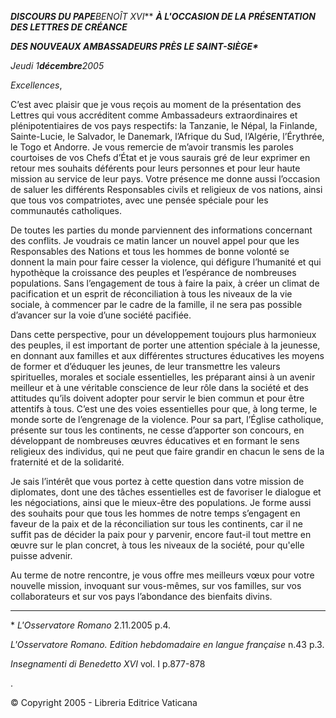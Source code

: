 ***DISCOURS DU PAPE**BENOÎT XVI*** ***À L'OCCASION DE LA PRÉSENTATION DES LETTRES DE CRÉANCE***

***DES NOUVEAUX AMBASSADEURS PRÈS LE SAINT-SIÈGE\****

*Jeudi 1**décembre**2005*

*Excellences*,

C’est avec plaisir que je vous reçois au moment de la présentation des Lettres qui vous accréditent comme Ambassadeurs extraordinaires et plénipotentiaires de vos pays respectifs: la Tanzanie, le Népal, la Finlande, Sainte-Lucie, le Salvador, le Danemark, l’Afrique du Sud, l’Algérie, l’Érythrée, le Togo et Andorre. Je vous remercie de m’avoir transmis les paroles courtoises de vos Chefs d’État et je vous saurais gré de leur exprimer en retour mes souhaits déférents pour leurs personnes et pour leur haute mission au service de leur pays. Votre présence me donne aussi l’occasion de saluer les différents Responsables civils et religieux de vos nations, ainsi que tous vos compatriotes, avec une pensée spéciale pour les communautés catholiques.

De toutes les parties du monde parviennent des informations concernant des conflits. Je voudrais ce matin lancer un nouvel appel pour que les Responsables des Nations et tous les hommes de bonne volonté se donnent la main pour faire cesser la violence, qui défigure l’humanité et qui hypothèque la croissance des peuples et l’espérance de nombreuses populations. Sans l’engagement de tous à faire la paix, à créer un climat de pacification et un esprit de réconciliation à tous les niveaux de la vie sociale, à commencer par le cadre de la famille, il ne sera pas possible d’avancer sur la voie d’une société pacifiée.

Dans cette perspective, pour un développement toujours plus harmonieux des peuples, il est important de porter une attention spéciale à la jeunesse, en donnant aux familles et aux différentes structures éducatives les moyens de former et d’éduquer les jeunes, de leur transmettre les valeurs spirituelles, morales et sociale essentielles, les préparant ainsi à un avenir meilleur et à une véritable conscience de leur rôle dans la société et des attitudes qu’ils doivent adopter pour servir le bien commun et pour être attentifs à tous. C’est une des voies essentielles pour que, à long terme, le monde sorte de l’engrenage de la violence. Pour sa part, l’Église catholique, présente sur tous les continents, ne cesse d’apporter son concours, en développant de nombreuses œuvres éducatives et en formant le sens religieux des individus, qui ne peut que faire grandir en chacun le sens de la fraternité et de la solidarité.

Je sais l’intérêt que vous portez à cette question dans votre mission de diplomates, dont une des tâches essentielles est de favoriser le dialogue et les négociations, ainsi que le mieux-être des populations. Je forme aussi des souhaits pour que tous les hommes de notre temps s’engagent en faveur de la paix et de la réconciliation sur tous les continents, car il ne suffit pas de décider la paix pour y parvenir, encore faut-il tout mettre en œuvre sur le plan concret, à tous les niveaux de la société, pour qu'elle puisse advenir.

Au terme de notre rencontre, je vous offre mes meilleurs vœux pour votre nouvelle mission, invoquant sur vous-mêmes, sur vos familles, sur vos collaborateurs et sur vos pays l’abondance des bienfaits divins.

* * *

\* *L'Osservatore Romano* 2.11.2005 p.4.

*L'Osservatore Romano. Edition hebdomadaire en langue française* n.43 p.3.

*Insegnamenti di Benedetto XVI* vol. I p.877-878

.

© Copyright 2005 - Libreria Editrice Vaticana